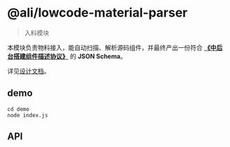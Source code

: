 # @ali/lowcode-material-parser

> 入料模块

本模块负责物料接入，能自动扫描、解析源码组件，并最终产出一份符合 **[《中后台搭建组件描述协议》](https://yuque.antfin-inc.com/rt656r/spec/pbeaqx)** 的 **JSON Schema**。

详见[设计文档](https://www.yuque.com/lce/doc/yhgcqb)。

## demo

```shell
cd demo
node index.js
```

## API
